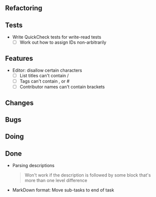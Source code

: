 ## Refactoring


## Tests

- Write QuickCheck tests for write-read tests
    * [ ] Work out how to assign IDs non-arbitrarily

## Features

- Editor: disallow certain characters
    * [ ] List titles can't contain /
    * [ ] Tags can't contain , or #
    * [ ] Contributor names can't contain brackets

## Changes


## Bugs


## Doing


## Done

- Parsing descriptions
    > Won't work if the description is followed by some block that's more than one level difference
- MarkDown format: Move sub-tasks to end of task
